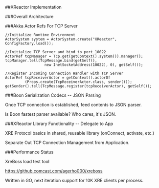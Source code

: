 ##XReactor Implementation


###Overall Architecture


###Akka Actor Refs For TCP Server

    //Initialize Runtime Environment
    ActorSystem system = ActorSystem.create("XReactor", ConfigFactory.load());

    //Initialize TCP Server and bind to port 10022
    ActorRef tcpManager = Tcp.get(getContext().system()).manager();
    tcpManager.tell(TcpMessage.bind(getSelf(),
                      new InetSocketAddress(10022), 0), getSelf());

    //Register Incoming Connection Handler with TCP Server
    ActorRef tcpReceiverActor = getContext().actorOf
		     (Props.create(TcpReceiverActor.class, sender()));
    getSender().tell(TcpMessage.register(tcpReceiverActor), getSelf());


###Boon Serialization Codecs -- JSON Parsing

Once TCP connection is established, feed contents to JSON parser.

Is Boon fastest parser available? Who cares, it's JSON. 


###XReactor Library Functionality -- Delegate to App

XRE Protocol basics in shared, reusable library (onConnect, activate, etc.)

Separate Out TCP Connection Management from Application.


###Performance Status

XreBoss load test tool

https://github.comcast.com/agerho000/xreboss

Written in GO, next iteration support for 10K XRE clients per process.


